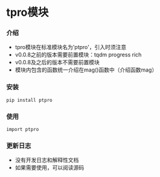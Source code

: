 # tpro模块



### 介绍
- tpro模块在标准模块名为'ptpro'，引入时须注意
- v0.0.8之前的版本需要前置模块：tqdm progress rich
- v0.0.8及之后的版本不需要前置模块
- 模块内包含的函数统一介绍在mag()函数中（介绍函数mag）
### 安装
```
pip install ptpro
```
### 使用
```
import ptpro
```

### 更新日志
- 没有开发日志和解释性文档
- 如果需要使用，可以阅读源码